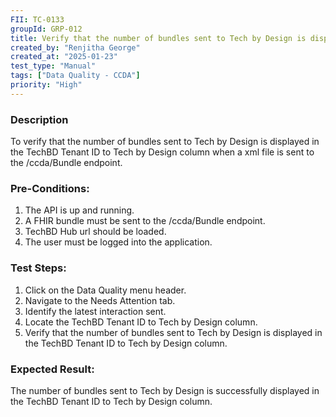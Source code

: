 ```yaml
---
FII: TC-0133
groupId: GRP-012
title: Verify that the number of bundles sent to Tech by Design is displayed in the TechBD Tenant ID to Tech by Design column when a xml file is sent to the /ccda/Bundle endpoint
created_by: "Renjitha George"
created_at: "2025-01-23"
test_type: "Manual"
tags: ["Data Quality - CCDA"]
priority: "High"
---
```


### Description

To verify that the number of bundles sent to Tech by Design is displayed in the
TechBD Tenant ID to Tech by Design column when a xml file is sent to the
/ccda/Bundle endpoint.

### Pre-Conditions:

1. The API is up and running.
2. A FHIR bundle must be sent to the /ccda/Bundle endpoint.
3. TechBD Hub url should be loaded.
4. The user must be logged into the application.

### Test Steps:

1. Click on the Data Quality menu header.
2. Navigate to the Needs Attention tab.
3. Identify the latest interaction sent.
4. Locate the TechBD Tenant ID to Tech by Design column.
5. Verify that the number of bundles sent to Tech by Design is displayed in the
   TechBD Tenant ID to Tech by Design column.

### Expected Result:

The number of bundles sent to Tech by Design is successfully displayed in the
TechBD Tenant ID to Tech by Design column.
